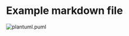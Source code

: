 # Example markdown file

![plantuml.puml](http://www.plantuml.com/plantuml/proxy?cache=no&src=https://raw.githubusercontent.com/maisiesadler/application-template/main/tools/Application.Lively/classdiagram.puml)
